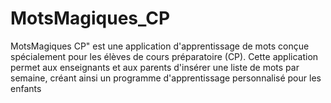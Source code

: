 # MotsMagiques_CP
MotsMagiques CP" est une application d'apprentissage de mots conçue spécialement pour les élèves de cours préparatoire (CP). Cette application permet aux enseignants et aux parents d'insérer une liste de mots par semaine, créant ainsi un programme d'apprentissage personnalisé pour les enfants
